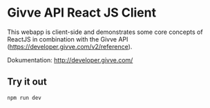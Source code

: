 # Givve API React JS Client

This webapp is client-side and demonstrates some core concepts of ReactJS in combination with the Givve API (https://developer.givve.com/v2/reference).

Dokumentation: http://developer.givve.com/

## Try it out
```
npm run dev
```
